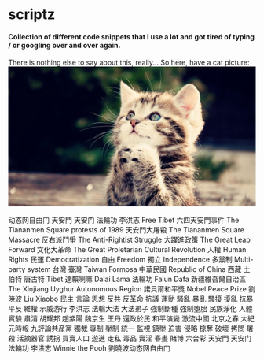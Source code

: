 # scriptz
#### Collection of different code snippets that I use a lot and got tired of typing / or googling over and over again. 
There is nothing else to say about this, really... So here, have a cat picture:
![Very cute kitten hd](imgs/cat.jpg?raw=true "Very cute kitten hd")

动态网自由门 天安門 天安门 法輪功 李洪志 Free Tibet 六四天安門事件 The Tiananmen Square protests of 1989 天安門大屠殺 The Tiananmen Square Massacre 反右派鬥爭 The Anti-Rightist Struggle 大躍進政策 The Great Leap Forward 文化大革命 The Great Proletarian Cultural Revolution 人權 Human Rights 民運 Democratization 自由 Freedom 獨立 Independence 多黨制 Multi-party system 台灣 臺灣 Taiwan Formosa 中華民國 Republic of China 西藏 土伯特 唐古特 Tibet 達賴喇嘛 Dalai Lama 法輪功 Falun Dafa 新疆維吾爾自治區 The Xinjiang Uyghur Autonomous Region 諾貝爾和平獎 Nobel Peace Prize 劉暁波 Liu Xiaobo 民主 言論 思想 反共 反革命 抗議 運動 騷亂 暴亂 騷擾 擾亂 抗暴 平反 維權 示威游行 李洪志 法輪大法 大法弟子 強制斷種 強制堕胎 民族淨化 人體實驗 肅清 胡耀邦 趙紫陽 魏京生 王丹 還政於民 和平演變 激流中國 北京之春 大紀元時報 九評論共産黨 獨裁 專制 壓制 統一 監視 鎮壓 迫害 侵略 掠奪 破壞 拷問 屠殺 活摘器官 誘拐 買賣人口 遊進 走私 毒品 賣淫 春畫 賭博 六合彩 天安門 天安门 法輪功 李洪志 Winnie the Pooh 劉曉波动态网自由门
